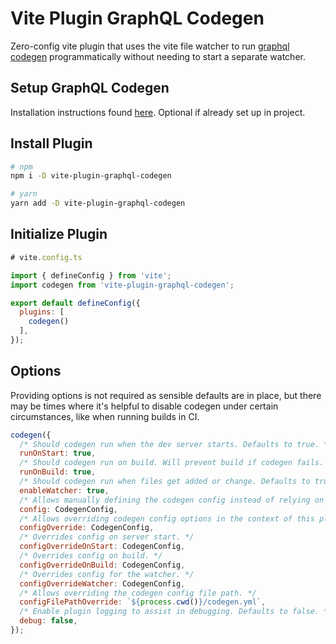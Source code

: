# Vite Plugin GraphQL Codegen

Zero-config vite plugin that uses the vite file watcher to run [graphql codegen](https://www.graphql-code-generator.com/) programmatically without needing to start a separate watcher.

## Setup GraphQL Codegen

Installation instructions found [here](https://www.graphql-code-generator.com/docs/getting-started/installation). Optional if already set up in project.

## Install Plugin

```bash
# npm
npm i -D vite-plugin-graphql-codegen

# yarn
yarn add -D vite-plugin-graphql-codegen
```

## Initialize Plugin

```js
# vite.config.ts

import { defineConfig } from 'vite';
import codegen from 'vite-plugin-graphql-codegen';

export default defineConfig({
  plugins: [
    codegen()
  ],
});
```

## Options

Providing options is not required as sensible defaults are in place, but there may be times where it's helpful to disable codegen under certain circumstances, like when running builds in CI.

```js
codegen({
  /* Should codegen run when the dev server starts. Defaults to true. */
  runOnStart: true,
  /* Should codegen run on build. Will prevent build if codegen fails. Defaults to true. */
  runOnBuild: true,
  /* Should codegen run when files get added or change. Defaults to true. */
  enableWatcher: true,
  /* Allows manually defining the codegen config instead of relying on cosmiconfig. */
  config: CodegenConfig,
  /* Allows overriding codegen config options in the context of this plugin. Useful if you prefer a cleaner log by passing { errorsOnly: true }. */
  configOverride: CodegenConfig,
  /* Overrides config on server start. */
  configOverrideOnStart: CodegenConfig,
  /* Overrides config on build. */
  configOverrideOnBuild: CodegenConfig,
  /* Overrides config for the watcher. */
  configOverrideWatcher: CodegenConfig,
  /* Allows overriding the codegen config file path. */
  configFilePathOverride: `${process.cwd()}/codegen.yml`,
  /* Enable plugin logging to assist in debugging. Defaults to false. */
  debug: false,
});
```
